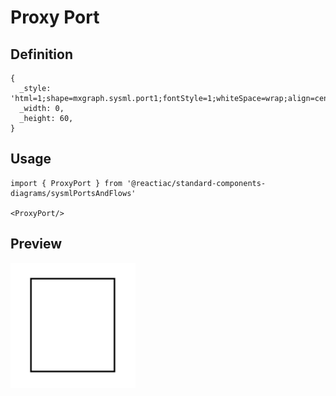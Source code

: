 # Proxy Port

## Definition

```
{
  _style: 'html=1;shape=mxgraph.sysml.port1;fontStyle=1;whiteSpace=wrap;align=center;',
  _width: 0,
  _height: 60,
}
```

## Usage

```
import { ProxyPort } from '@reactiac/standard-components-diagrams/sysmlPortsAndFlows'

<ProxyPort/>
```

## Preview

<img src="./proxy-port.png" width="200"/>
